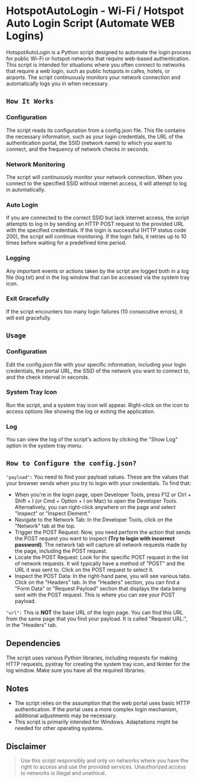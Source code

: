 # HotspotAutoLogin - Wi-Fi / Hotspot Auto Login Script (Automate WEB Logins)
HotspotAutoLogin is a Python script designed to automate the login process for public Wi-Fi or hotspot networks that require web-based authentication. This script is intended for situations where you often connect to networks that require a web login, such as public hotspots in cafes, hotels, or airports. The script continuously monitors your network connection and automatically logs you in when necessary.

## `How It Works`
### Configuration
The script reads its configuration from a config.json file. This file contains the necessary information, such as your login credentials, the URL of the authentication portal, the SSID (network name) to which you want to connect, and the frequency of network checks in seconds.

### Network Monitoring
The script will continuously monitor your network connection. When you connect to the specified SSID without internet access, it will attempt to log in automatically.

### Auto Login
If you are connected to the correct SSID but lack internet access, the script attempts to log in by sending an HTTP POST request to the provided URL with the specified credentials. If the login is successful (HTTP status code 200), the script will continue monitoring. If the login fails, it retries up to 10 times before waiting for a predefined time period.

### Logging
Any important events or actions taken by the script are logged both in a log file (log.txt) and in the log window that can be accessed via the system tray icon.

### Exit Gracefully
If the script encounters too many login failures (10 consecutive errors), it will exit gracefully.



## `Usage` 
### Configuration
Edit the config.json file with your specific information, including your login credentials, the portal URL, the SSID of the network you want to connect to, and the check interval in seconds.

### System Tray Icon
Run the script, and a system tray icon will appear. Right-click on the icon to access options like showing the log or exiting the application.

### Log
You can view the log of the script's actions by clicking the "Show Log" option in the system tray menu.

## `How to Configure the config.json?`
`"payload":` You need to find your payload values. These are the values that your browser sends when you try to login with your credentials. To find that:

- When you're in the login page, open Developer Tools, press F12 or Ctrl + Shift + I (or Cmd + Option + I on Mac) to open the Developer Tools. Alternatively, you can right-click anywhere on the page and select "Inspect" or "Inspect Element."
- Navigate to the Network Tab: In the Developer Tools, click on the "Network" tab at the top.
- Trigger the POST Request: Now, you need perform the action that sends the POST request you want to inspect **(Try to login with incorrect password)**. The network tab will capture all network requests made by the page, including the POST request.
- Locate the POST Request: Look for the specific POST request in the list of network requests. It will typically have a method of "POST" and the URL it was sent to. Click on the POST request to select it.
- Inspect the POST Data: In the right-hand pane, you will see various tabs. Click on the "Headers" tab.
In the "Headers" section, you can find a "Form Data" or "Request Payload" section that displays the data being sent with the POST request. This is where you can see your POST payload.

`"url":` This is **NOT** the base URL of the login page. You can find this URL from the same page that you find your payload. It is called "Request URL:", in the "Headers" tab.

## Dependencies
The script uses various Python libraries, including requests for making HTTP requests, pystray for creating the system tray icon, and tkinter for the log window. Make sure you have all the required libraries.

## Notes
- The script relies on the assumption that the web portal uses basic HTTP authentication. If the portal uses a more complex login mechanism, additional adjustments may be necessary.
- This script is primarily intended for Windows. Adaptations might be needed for other operating systems.

## Disclaimer
> Use this script responsibly and only on networks where you have the right to access and use the provided services. Unauthorized access to networks is illegal and unethical.
